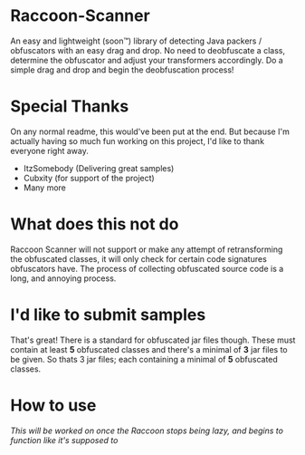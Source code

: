 # Raccoon-Scanner
An easy and lightweight (soon™) library of detecting Java packers / obfuscators with an easy drag and drop. No need to deobfuscate a class,
determine the obfuscator and adjust your transformers accordingly. Do a simple drag and drop and begin the deobfuscation process!

# Special Thanks
On any normal readme, this would've been put at the end. But because I'm actually having so much fun working on this project, I'd like to thank everyone right away.
  * ItzSomebody (Delivering great samples)
  * Cubxity (for support of the project)
  * Many more

# What does this not do
Raccoon Scanner will not support or make any attempt of retransforming the obfuscated classes, it will only check for certain code signatures obfuscators have.
The process of collecting obfuscated source code is a long, and annoying process. 

# I'd like to submit samples
That's great! There is a standard for obfuscated jar files though. These must contain at least **5** obfuscated classes and there's a minimal of
**3** jar files to be given. So thats 3 jar files; each containing a minimal of **5** obfuscated classes.

# How to use
_This will be worked on once the Raccoon stops being lazy, and begins to function like it's supposed to_

